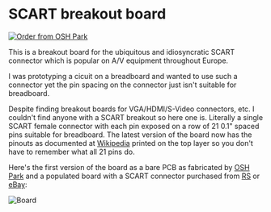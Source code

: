 # SCART breakout board

[![Order from OSH Park](https://a800d827b6de8403a51e-6ffc2e718631809086ea40332b2055f7.ssl.cf1.rackcdn.com/assets/badge-5b7ec47045b78aef6eb9d83b3bac6b1920de805e9a0c227658eac6e19a045b9c.png)](https://oshpark.com/shared_projects/AdfV1hDL)

This is a breakout board for the ubiquitous and idiosyncratic SCART connector
which is popular on A/V equipment throughout Europe.

I was prototyping a cicuit on a breadboard and wanted to use such a connector
yet the pin spacing on the connector just isn't suitable for breadboard.

Despite finding breakout boards for VGA/HDMI/S-Video connectors, etc. I
couldn't find anyone with a SCART breakout so here one is. Literally a single
SCART female connector with each pin exposed on a row of 21 0.1" spaced pins
suitable for breadboard. The latest version of the board now has the pinouts
as documented at [Wikipedia](https://en.wikipedia.org/wiki/SCART) printed on
the top layer so you don't have to remember what all 21 pins do.

Here's the first version of the board as a bare PCB as fabricated by
[OSH Park](https://oshpark.com) and a populated board with a SCART connector
purchased from [RS](http://rswww.com) or [eBay](http://www.ebay.co.uk):

![Board](https://github.com/bodgit/scart-breakout/raw/master/breakout.jpg "Bare PCB and populated board")
